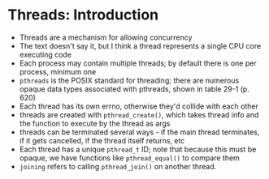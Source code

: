 # Threads: Introduction
- Threads are a mechanism for allowing concurrency
- The text doesn't say it, but I think a thread represents a single CPU core executing code
- Each process may contain multiple threads; by default there is one per process, minimum one
- `pthreads` is the POSIX standard for threading; there are numerous opaque data types associated
with pthreads, shown in table 29-1 (p. 620)
- Each thread has its own errno, otherwise they'd collide with each other
- threads are created with `pthread_create()`, which takes thread info and the function to execute by the thread as args
- threads can be terminated several ways - if the main thread terminates, if it gets cancelled, if the thread itself returns, etc
- Each thread has a unique `pthread_t` ID; note that because this must be opaque, we have functions like `pthread_equal()` to compare them
- `joining` refers to calling `pthread_join()` on another thread.
